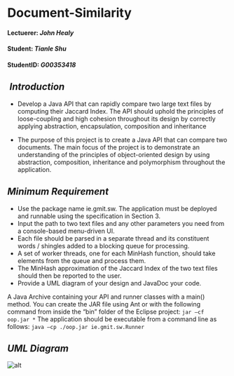 # Document-Similarity

####  Lectuerer: *John Healy*
####  Student:   *Tianle Shu* 
####  StudentID: *G00353418*

##  *Introduction*
* Develop a Java API that can rapidly compare two large text files by computing their Jaccard Index. The API should uphold the principles of loose-coupling and high cohesion throughout its design by correctly applying abstraction, encapsulation, composition and inheritance

* The purpose of this project is to create a Java API that can compare two documents. The main focus of the project is to demonstrate an understanding of the principles of object-oriented design by using abstraction, composition, inheritance and polymorphism throughout the application. 

##  *Minimum Requirement*
* Use the package name ie.gmit.sw. The application must be deployed and runnable using the specification in Section 3.
* Input the path to two text files and any other parameters you need from a console-based menu-driven UI.
* Each file should be parsed in a separate thread and its constituent words / shingles added to a blocking queue for processing.
* A set of worker threads, one for each MinHash function, should take elements from the queue and process them.
* The MinHash approximation of the Jaccard Index of the two text files should then be reported to the user.
* Provide a UML diagram of your design and JavaDoc your code.

A Java Archive containing your API and runner classes with a main() method. You can create the JAR file using Ant or with the following command from inside the “bin” folder of the Eclipse project:
`jar –cf oop.jar *`
The application should be executable from a command line as follows: 
`java –cp ./oop.jar ie.gmit.sw.Runner`

## *UML Diagram*
![alt]( title)
